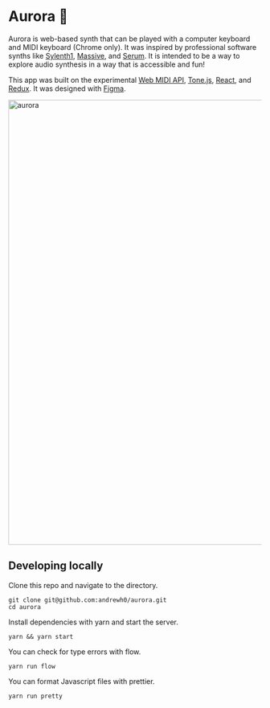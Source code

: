 # Aurora 🎹

Aurora is web-based synth that can be played with a computer keyboard and MIDI keyboard (Chrome only). It was inspired by professional software synths like [Sylenth1](https://www.lennardigital.com/sylenth1/), [Massive](https://www.native-instruments.com/en/products/komplete/synths/massive/), and [Serum](https://www.xferrecords.com/products/serum). It is intended to be a way to explore audio synthesis in a way that is accessible and fun!

This app was built on the experimental
[Web MIDI API](https://developer.mozilla.org/en-US/docs/Web/API/MIDIAccess), [Tone.js](https://tonejs.github.io/), [React](https://reactjs.org/), and [Redux](https://redux.js.org/). It was designed with [Figma](https://www.figma.com/).

<img width="885" alt="aurora" src="https://user-images.githubusercontent.com/2905455/40596318-e661594c-61ee-11e8-9b28-4c4e1ce368d0.png">


## Developing locally
Clone this repo and navigate to the directory.
```
git clone git@github.com:andrewh0/aurora.git
cd aurora
```

Install dependencies with yarn and start the server.
```
yarn && yarn start
```

You can check for type errors with flow.
```
yarn run flow
```

You can format Javascript files with prettier.
```
yarn run pretty
```
